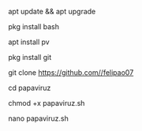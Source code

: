 apt update && apt upgrade

pkg install bash

apt install pv

pkg install git

git clone https://github.com/​/felipao07

cd papaviruz

chmod +x papaviruz.sh

nano papaviruz.sh
